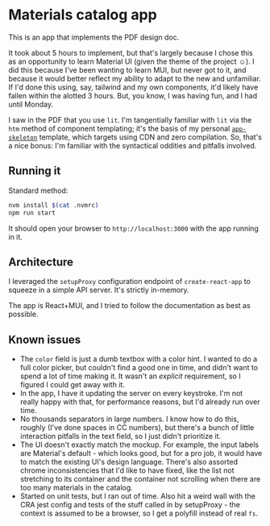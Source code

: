 # Materials catalog app

This is an app that implements the PDF design doc.

It took about 5 hours to implement, but that's largely because I chose this as an opportunity to learn Material UI (given the theme of the project ☺).  I did this because I've been wanting to learn MUI, but never got to it, and because it would better reflect my ability to adapt to the new and unfamiliar.  If I'd done this using, say, tailwind and my own components, it'd likely have fallen within the alotted 3 hours.  But, you know, I was having fun, and I had until Monday.

I saw in the PDF that you use `lit`.  I'm tangentially familiar with `lit` via the `htm` method of component templating; it's the basis of my personal [`app-skeleton`](https://github.com/Fordi/app-skeleton) template, which targets using CDN and zero compilation.  So, that's a nice bonus: I'm familiar with the syntactical oddities and pitfalls involved.

## Running it

Standard method:

```bash
nvm install $(cat .nvmrc)
npm run start
```

It should open your browser to `http://localhost:3000` with the app running in it.

## Architecture

I leveraged the `setupProxy` configuration endpoint of `create-react-app` to squeeze in a simple API server.  It's strictly in-memory.

The app is React+MUI, and I tried to follow the documentation as best as possible.


## Known issues

* The `color` field is just a dumb textbox with a color hint.  I wanted to do a full color picker, but couldn't find a good one in time, and didn't want to spend a lot of time making it.  It wasn't an _explicit_ requirement, so I figured I could get away with it.
* In the app, I have it updating the server on every keystroke.  I'm not really happy with that, for performance reasons, but I'd already run over time.
* No thousands separators in large numbers.  I know how to do this, roughly (I've done spaces in CC numbers), but there's a bunch of little interaction pitfalls in the text field, so I just didn't prioritize it.
* The UI doesn't exactly match the mockup.  For example, the input labels are Material's default - which looks good, but for a pro job, it would have to match the existing UI's design language.  There's also assorted chrome inconsistencies that I'd like to have fixed, like the list not stretching to its container and the container not scrolling when there are too many materials in the catalog.
* Started on unit tests, but I ran out of time.  Also hit a weird wall with the CRA jest config and tests of the stuff called in by setupProxy - the context is assumed to be a browser, so I get a polyfill instead of real `fs`.
